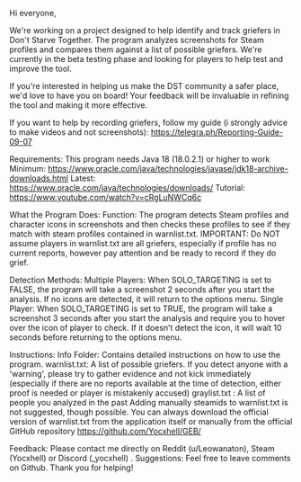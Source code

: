 Hi everyone,

We're working on a project designed to help identify and track griefers in Don't Starve Together. The program analyzes screenshots for Steam profiles and compares them against a list of possible griefers. We're currently in the beta testing phase and looking for players to help test and improve the tool.

If you're interested in helping us make the DST community a safer place, we'd love to have you on board! Your feedback will be invaluable in refining the tool and making it more effective.

If you want to help by recording griefers, follow my guide (i strongly advice to make videos and not screenshots): https://telegra.ph/Reporting-Guide-09-07

Requirements:
This program needs Java 18 (18.0.2.1) or higher to work
Minimum: https://www.oracle.com/java/technologies/javase/jdk18-archive-downloads.html
Latest: https://www.oracle.com/java/technologies/downloads/
Tutorial: https://www.youtube.com/watch?v=cRgLuNWCq6c

What the Program Does:
Function: The program detects Steam profiles and character icons in screenshots and then checks these profiles to see if they match with steam profiles contained in warnlist.txt.
IMPORTANT: Do NOT assume players in warnlist.txt are all griefers, especially if profile has no current reports, however pay attention and be ready to record if they do grief.

Detection Methods:
Multiple Players: When SOLO_TARGETING is set to FALSE, the program will take a screenshot 2 seconds after you start the analysis. If no icons are detected, it will return to the options menu.
Single Player: When SOLO_TARGETING is set to TRUE, the program will take a screenshot 3 seconds after you start the analysis and require you to hover over the icon of player to check. If it doesn’t detect the icon, it will wait 10 seconds before returning to the options menu.

Instructions:
Info Folder: Contains detailed instructions on how to use the program.
warnlist.txt: A list of possible griefers. If you detect anyone with a 'warning', please try to gather evidence and not kick immediately (especially if there are no reports available at the time of detection, either proof is needed or player is mistakenly accused)
graylist.txt : A list of people you analyzed in the past
Adding manually steamids to warnlist.txt is not suggested, though possible.
You can always download the official version of warnlist.txt from the application itself or manually from the official GitHub repository https://github.com/Yocxhell/GEB/

Feedback: Please contact me directly on Reddit (u/Leowanaton), Steam (Yocxhell) or Discord (_yocxhell) .
Suggestions: Feel free to leave comments on Github.
Thank you for helping!
